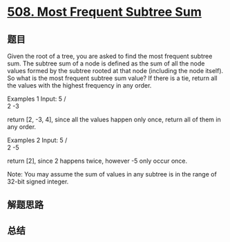 # [508. Most Frequent Subtree Sum](https://leetcode.com/problems/most-frequent-subtree-sum/)

## 题目

        
Given the root of a tree, you are asked to find the most frequent subtree sum. The subtree sum of a node is defined as the sum of all the node values formed by the subtree rooted at that node (including the node itself). So what is the most frequent subtree sum value? If there is a tie, return all the values with the highest frequency in any order.


Examples 1
Input:
  5
 /  \
2   -3

return [2, -3, 4], since all the values happen only once, return all of them in any order.


Examples 2
Input:
  5
 /  \
2   -5

return [2], since 2 happens twice, however -5 only occur once.


Note:
You may assume the sum of values in any subtree is in the range of 32-bit signed integer.

      

## 解题思路


## 总结


